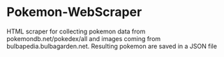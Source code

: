 # Pokemon-WebScraper
HTML scraper for collecting pokemon data from pokemondb.net/pokedex/all and images coming from bulbapedia.bulbagarden.net. Resulting pokemon are saved in a JSON file
